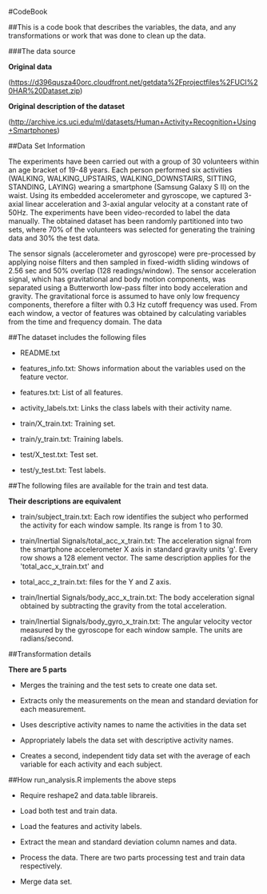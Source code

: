 #CodeBook

##This is a code book that describes the variables, the data, and any transformations or work that was done to clean up the data.

###The data source

 **Original data**

(https://d396qusza40orc.cloudfront.net/getdata%2Fprojectfiles%2FUCI%20HAR%20Dataset.zip)
   
**Original description of the dataset**

(http://archive.ics.uci.edu/ml/datasets/Human+Activity+Recognition+Using+Smartphones)

##Data Set Information

The experiments have been carried out with a group of 30 volunteers within an age bracket of 19-48 years. Each person performed six activities (WALKING, WALKING_UPSTAIRS, WALKING_DOWNSTAIRS, SITTING, STANDING, LAYING) wearing a smartphone (Samsung Galaxy S II) on the waist. Using its embedded accelerometer and gyroscope, we captured 3-axial linear acceleration and 3-axial angular velocity at a constant rate of 50Hz. The experiments have been video-recorded to label the data manually. The obtained dataset has been randomly partitioned into two sets, where 70% of the volunteers was selected for generating the training data and 30% the test data.

The sensor signals (accelerometer and gyroscope) were pre-processed by applying noise filters and then sampled in fixed-width sliding windows of 2.56 sec and 50% overlap (128 readings/window). The sensor acceleration signal, which has gravitational and body motion components, was separated using a Butterworth low-pass filter into body acceleration and gravity. The gravitational force is assumed to have only low frequency components, therefore a filter with 0.3 Hz cutoff frequency was used. From each window, a vector of features was obtained by calculating variables from the time and frequency domain.
The data

##The dataset includes the following files

* README.txt

* features_info.txt: Shows information about the variables used on the feature vector.

* features.txt: List of all features.

* activity_labels.txt: Links the class labels with their activity name.

* train/X_train.txt: Training set.

* train/y_train.txt: Training labels.

* test/X_test.txt: Test set.

* test/y_test.txt: Test labels.

##The following files are available for the train and test data.

**Their descriptions are equivalent**

* train/subject_train.txt: Each row identifies the subject who performed the activity for each window sample. Its range is from 1 to 30.

* train/Inertial Signals/total_acc_x_train.txt: The acceleration signal from the smartphone accelerometer X axis in standard gravity units 'g'. Every row shows a 128 element vector. The same description applies for the 'total_acc_x_train.txt' and

* total_acc_z_train.txt: files for the Y and Z axis.

* train/Inertial Signals/body_acc_x_train.txt: The body acceleration signal obtained by subtracting the gravity from the total acceleration.

* train/Inertial Signals/body_gyro_x_train.txt: The angular velocity vector measured by the gyroscope for each window sample. The units are radians/second.

##Transformation details

**There are 5 parts**

* Merges the training and the test sets to create one data set.

* Extracts only the measurements on the mean and standard deviation for each measurement.

* Uses descriptive activity names to name the activities in the data set

* Appropriately labels the data set with descriptive activity names.
  
* Creates a second, independent tidy data set with the average of each variable for each activity and each subject.

##How run_analysis.R implements the above steps

* Require reshape2 and data.table librareis.

* Load both test and train data.

* Load the features and activity labels.

* Extract the mean and standard deviation column names and data.

* Process the data. There are two parts processing test and train data respectively.

* Merge data set.
